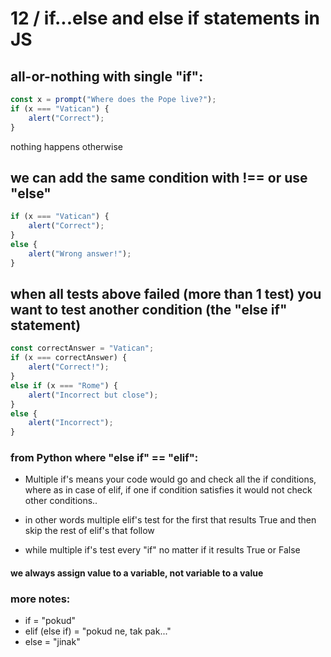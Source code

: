 # 12 / if...else and else if statements in JS

## all-or-nothing with single "if":

```js
const x = prompt("Where does the Pope live?");
if (x === "Vatican") {
    alert("Correct");
}
```

nothing happens otherwise
## we can add the same condition with !== or use "else"
```js
if (x === "Vatican") {
    alert("Correct");
}
else {
    alert("Wrong answer!");
}
```
## when all tests above failed (more than 1 test) you want to test another condition (the "else if" statement)
```js
const correctAnswer = "Vatican";
if (x === correctAnswer) {
    alert("Correct!");
}
else if (x === "Rome") {
    alert("Incorrect but close");
}
else {
    alert("Incorrect");
}
```


### from Python where "else if" == "elif":
- Multiple if's means your code would go and check all the if conditions, where as in case of elif, if one if condition satisfies it would not check other conditions..

- in other words multiple elif's test for the first that results True and then skip the rest of elif's that follow
- while multiple if's test every "if" no matter if it results True or False 

#### we always assign value to a variable, not variable to a value

### more notes:
- if = "pokud"
- elif (else if) = "pokud ne, tak pak..."
- else = "jinak"